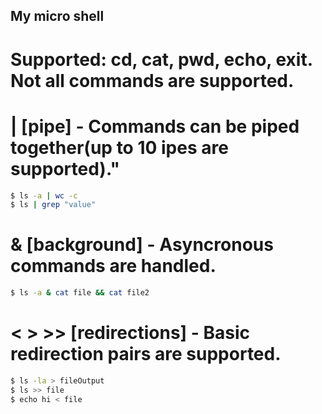 ## My micro shell


# Supported: cd, cat, pwd, echo, exit. Not all commands are supported.
# | [pipe] - Commands can be piped together(up to 10 ipes are supported)."
```bash
$ ls -a | wc -c
$ ls | grep "value"
```
# & [background] - Asyncronous commands are handled.
```bash
$ ls -a & cat file && cat file2
```

# < > >> [redirections] - Basic redirection pairs are supported.
```bash
$ ls -la > fileOutput
$ ls >> file 
$ echo hi < file
```
